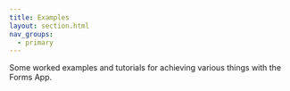 ```yaml
---
title: Examples
layout: section.html
nav_groups:
  - primary
---
```


Some worked examples and tutorials for achieving various things with the Forms App.
